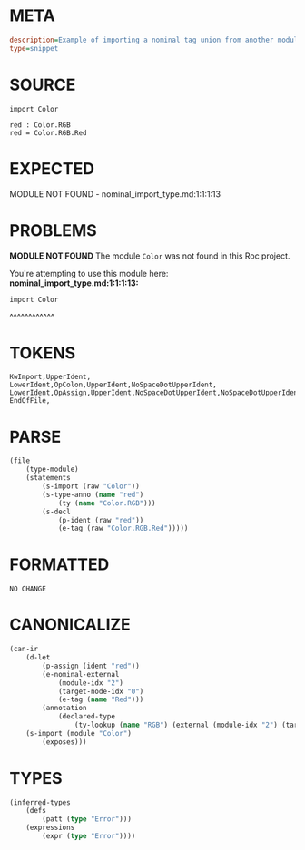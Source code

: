 # META
~~~ini
description=Example of importing a nominal tag union from another module
type=snippet
~~~
# SOURCE
~~~roc
import Color

red : Color.RGB
red = Color.RGB.Red
~~~
# EXPECTED
MODULE NOT FOUND - nominal_import_type.md:1:1:1:13
# PROBLEMS
**MODULE NOT FOUND**
The module `Color` was not found in this Roc project.

You're attempting to use this module here:
**nominal_import_type.md:1:1:1:13:**
```roc
import Color
```
^^^^^^^^^^^^


# TOKENS
~~~zig
KwImport,UpperIdent,
LowerIdent,OpColon,UpperIdent,NoSpaceDotUpperIdent,
LowerIdent,OpAssign,UpperIdent,NoSpaceDotUpperIdent,NoSpaceDotUpperIdent,
EndOfFile,
~~~
# PARSE
~~~clojure
(file
	(type-module)
	(statements
		(s-import (raw "Color"))
		(s-type-anno (name "red")
			(ty (name "Color.RGB")))
		(s-decl
			(p-ident (raw "red"))
			(e-tag (raw "Color.RGB.Red")))))
~~~
# FORMATTED
~~~roc
NO CHANGE
~~~
# CANONICALIZE
~~~clojure
(can-ir
	(d-let
		(p-assign (ident "red"))
		(e-nominal-external
			(module-idx "2")
			(target-node-idx "0")
			(e-tag (name "Red")))
		(annotation
			(declared-type
				(ty-lookup (name "RGB") (external (module-idx "2") (target-node-idx "0"))))))
	(s-import (module "Color")
		(exposes)))
~~~
# TYPES
~~~clojure
(inferred-types
	(defs
		(patt (type "Error")))
	(expressions
		(expr (type "Error"))))
~~~

